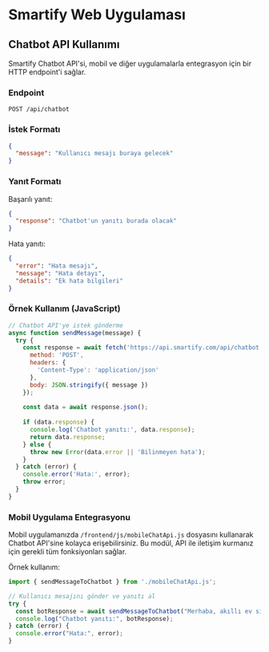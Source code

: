 # Smartify Web Uygulaması

## Chatbot API Kullanımı

Smartify Chatbot API'si, mobil ve diğer uygulamalarla entegrasyon için bir HTTP endpoint'i sağlar.

### Endpoint

```
POST /api/chatbot
```

### İstek Formatı

```json
{
  "message": "Kullanıcı mesajı buraya gelecek"
}
```

### Yanıt Formatı

Başarılı yanıt:

```json
{
  "response": "Chatbot'un yanıtı burada olacak"
}
```

Hata yanıtı:

```json
{
  "error": "Hata mesajı",
  "message": "Hata detayı",
  "details": "Ek hata bilgileri"
}
```

### Örnek Kullanım (JavaScript)

```javascript
// Chatbot API'ye istek gönderme
async function sendMessage(message) {
  try {
    const response = await fetch('https://api.smartify.com/api/chatbot', {
      method: 'POST',
      headers: {
        'Content-Type': 'application/json'
      },
      body: JSON.stringify({ message })
    });
    
    const data = await response.json();
    
    if (data.response) {
      console.log('Chatbot yanıtı:', data.response);
      return data.response;
    } else {
      throw new Error(data.error || 'Bilinmeyen hata');
    }
  } catch (error) {
    console.error('Hata:', error);
    throw error;
  }
}
```

### Mobil Uygulama Entegrasyonu

Mobil uygulamanızda `/frontend/js/mobileChatApi.js` dosyasını kullanarak Chatbot API'sine kolayca erişebilirsiniz. Bu modül, API ile iletişim kurmanız için gerekli tüm fonksiyonları sağlar.

Örnek kullanım:

```javascript
import { sendMessageToChatbot } from './mobileChatApi.js';

// Kullanıcı mesajını gönder ve yanıtı al
try {
  const botResponse = await sendMessageToChatbot("Merhaba, akıllı ev sistemleri hakkında bilgi alabilir miyim?");
  console.log("Chatbot yanıtı:", botResponse);
} catch (error) {
  console.error("Hata:", error);
} 